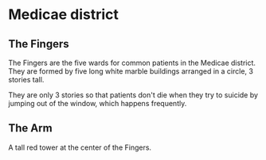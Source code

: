 # Medicae district

## The Fingers

The Fingers are the five wards for common patients in the Medicae district. They are formed by five long white marble buildings arranged in a circle, 3 stories tall.

They are only 3 stories so that patients don't die when they try to suicide by jumping out of the window, which happens frequently.

## The Arm

A tall red tower at the center of the Fingers.
